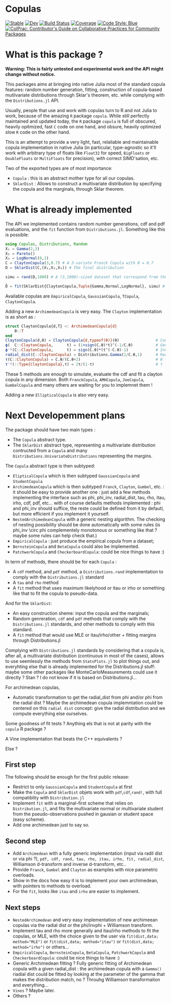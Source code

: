 # Copulas

[![Stable](https://img.shields.io/badge/docs-stable-blue.svg)](https://lrnv.github.io/Copulas.jl/stable)
[![Dev](https://img.shields.io/badge/docs-dev-blue.svg)](https://lrnv.github.io/Copulas.jl/dev)
[![Build Status](https://github.com/lrnv/Copulas.jl/actions/workflows/CI.yml/badge.svg?branch=main)](https://github.com/lrnv/Copulas.jl/actions/workflows/CI.yml?query=branch%3Amain)
[![Coverage](https://codecov.io/gh/lrnv/Copulas.jl/branch/main/graph/badge.svg)](https://codecov.io/gh/lrnv/Copulas.jl)
[![Code Style: Blue](https://img.shields.io/badge/code%20style-blue-4495d1.svg)](https://github.com/invenia/BlueStyle)
[![ColPrac: Contributor's Guide on Collaborative Practices for Community Packages](https://img.shields.io/badge/ColPrac-Contributor's%20Guide-blueviolet)](https://github.com/SciML/ColPrac)

# What is this package ? 

**Warning: This is fairly untested and experimental work and the API might change without notice.**

This packages aims at bringing into native Julia most of the standard copula features: random number generation, fitting, construction of copula-based mutlivariate distributions through Sklar's theorem, etc. while complying with the `Distributions.jl` API.

Usually, people that use and work with copulas turn to R and not Julia to work, because of the amazing `R` package `copula`.
While still perfectly maintained and updated today, the `R` package `copula` is full of obscured, heavily opitmized, fast `C` code on one hand, and obsure, heavily optimized slow `R` code on the other hand. 

This is an attempt to provide a very light, fast, relaliable and maintainable copula implementation in native Julia (in particular, type-agnostic so it'll work with arbitrary type of floats like `Float32` for speed, `BigFloats` or `DoubleFloats` or `MultiFloats` for precision), with correct SIMD'sation, etc. 

Two of the exported types are of most importance: 

- `Copula` : this is an abstract mother type for all our copulas. 
- `SklarDist` : Allows to construct a multivariate distribution by specifying the copula and the marginals, through Sklar theorem. 

# What is already implemented

The API we implemented contains random number generations, cdf and pdf evaluations, and the `fit` function from `Distributions.jl`. Something like this is possible: 

```julia
using Copulas, Distributions, Random
X₁ = Gamma(2,3)
X₂ = Pareto()
X₃ = LogNormal(0,1)
C = ClaytonCopula(3,0.7) # A 3-variate Franck Copula with θ = 0.7
D = SklarDist(C,(X₁,X₂,X₃)) # The final distribution

simu = rand(D,1000) # A (3,1000)-sized dataset that correspond from the simulation

D̂ = fit(SklarDist{ClaytonCopula,Tuple{Gamma,Normal,LogNormal}, simu) # Increase the number of observtions to get a beter fit !  
```

Available copulas are `EmpiricalCopula`, `GaussianCopula`, `TCopula`, `ClaytonCopula`. 

Adding a new `ArchimedeanCopula` is very easy. The `Clayton` implementation is as short as : 

```julia
struct ClaytonCopula{d,T} <: ArchimedeanCopula{d}
    θ::T
end
ClaytonCopula(d,θ) = ClaytonCopula{d,typeof(θ)}(θ)                # Constructor
ϕ(  C::ClaytonCopula,      t) = (1+sign(C.θ)*t)^(-1/C.θ)          # Generator
ϕ⁻¹(C::ClaytonCopula,      t) = sign(C.θ)*(t^(-C.θ)-1)            # Inverse Generator
radial_dist(C::ClaytonCopula) = Distributions.Gamma(1/C.θ,1)      # Radial distribution
τ(C::ClaytonCopula) = C.θ/(C.θ+2)                                 # θ -> τ
τ⁻¹(::Type{ClaytonCopula},τ) = 2τ/(1-τ)                           # τ -> θ
```

These 5 methods are enough to simulate, evaluate the cdf and fit a clayton copula in any dimension. Both `FranckCopula`, `AMHCopula`, `JoeCopula`, `GumbelCopula` and many others are waiting for you to implemnet them !

Adding a new `EllipticalCopula` is also very easy. 

# Next Developemment plans

The package should have two main types : 

- The `Copula` abstract type. 
- The `SklarDist` abstract type, representing a multivariate distribution contructed from a `Copula` and many `Distributions.UnivariateDistributions` representing the margins. 

The `Copula` abstract type is then subtyped:

- `ElipticalCopula` which is then subtyped `GaussianCopula` and `StudentCopula`
- `ArchimedeanCopula` which is then subtyped `Franck`, `Clayton`, `Gumbel`, etc. : it should be easy to provide another one : just add a few methods implementing the interface such as phi, phi_inv, radial_dist, tau, rho, itau, irho, cdf, pdf, etc... with of course defaults methods implemented : phi and phi_inv should suffice, the reste could be defined from it by defautl, but more efficient if you implement it yourself.
- `NestedArchimedeanCopula` with a generic nesting algorithm. The checking of nesting possibility should be done automatically with some rules (is phi_inv \circ phi complementely monotonous or something like that ? maybe some rules can help check that.) 
- `EmpiricalCopula` : just produce the empirical copula from a dataset; 
- `BernsteinCopula` and `BetaCopula` could also be implemented. 
- `PatchworkCopula` and `CheckerboardCopula`: could be nice things to have :)


In term of methods, there should be for each `Copula` : 

- A `cdf` method, and `pdf` method, a `Distributions.rand` implementation to comply with the `Distributions.jl` standard
- A `tau` and `rho` method
- A `fit` method that uses maximum likelyhood or itau or irho or something like that to fit the copula to pseudo-data. 

And for the `SklarDist`: 

- An easy construction sheme: input the copula and the marginals; 
- Random genreration, `cdf` and `pdf` methods that comply with the `Distributions.jl` standards, and other methods to comply with this standard. 
- A `fit` method that would use MLE or itau/irho/other + fitting margins through Distributions.jl

Complying with `Distributions.jl` standards by considering that a copula is, after all, a multivariate distribution (continuous in most of the cases), allows to use seemlessly the methods from `StatsPlots.jl` to plot things out, and everyhting else that is already implemented for the Distributions.jl stuff: maybe some other packages like MonteCarloMeasurements could use it directly ? Stan ? I do not know if it is based on Distributions.jl...


For archimedean copulas, 

- Automatic transformation to get the radial_dist from phi and/or phi from the radial dist ? Maybe the archimedean copula implemntation could be centered on this `radial dist` concept: give the radial distribution and we compute everything else ourselves. 

Some goodness of fit tests ? Anything els that is not at parity with the `copula` R package ?

A Vine implementation that beats the C++ equivalents ? 

Else ? 

## First step

The following should be enough for the first public release: 
- Restrict to only `GaussianCopula` and `StudentCopula` at first
- Make the `Copula` and `SklarDist` objets work with `pdf`,`cdf`,`rand!`, with full compatiblity with `Distribution.jl`
- Implement `fit` with a marginal-first scheme that relies on `Distribution.jl`, and fits the multivariate normal or multivariate student from the pseudo-observations pushed in gausian or student space (easy scheme). 
- Add one archimedean just to say so.

## Second step

- Add `Archimedean` with a fully generic implementation (input via radil dist or via phi ?), `pdf, cdf, rand, tau, rho, itau, irho, fit, radial_dist`, Williamson d-transform and inverse d-transform, etc.. 
- Provide `Franck`, `Gumbel` and `Clayton` as examples with nice parametric overloads.
- Show in the docs how easy it is to implement your own archimedean, with pointers to methods to overload.  
- For the `fit`, looks like `itau` and `irho` are easier to implement.

## Next steps

- `NestedArchimedean` and very easy implementation of new archimeean copulas via the radial dist or the phi/invphi + Williamson transform. 
- Implement tau and rho more generally and itau/irho methods to fit the copulas, or MLE, with the choice given to the user via `fit(dist,data; method="MLE")` or `fit(dist,data; method="itau")` or `fit(dist,data; method="irho")` or others... 
- `EmpiricalCopula`, `BernsteinCopula`, `BetaCopula`, `PatchworkCopula` and `CheckerboardCopula`: could be nice things to have :)
- Generic Archimedean fitting ?  Fully generic fitting of Archimedean copula with a given radial_dist : the archimedean copula with a `Gamma()` riadial dist could be fitted by looking at the parameter of the gamma that makes the distribution match, no ? Throuhg Williamson transformaiton and everything... 
- `Vines` ? Maybe later. 
- Others ? 
